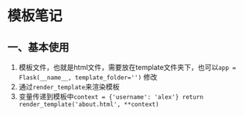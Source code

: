 # 模板笔记

## 一、基本使用
1. 模板文件，也就是html文件，需要放在template文件夹下，也可以`app = Flask(__name__, template_folder='')`
修改
2. 通过`render_template`来渲染模板
3. 变量传递到模板中`context = {'username': 'alex'} return render_template('about.html', **context)`